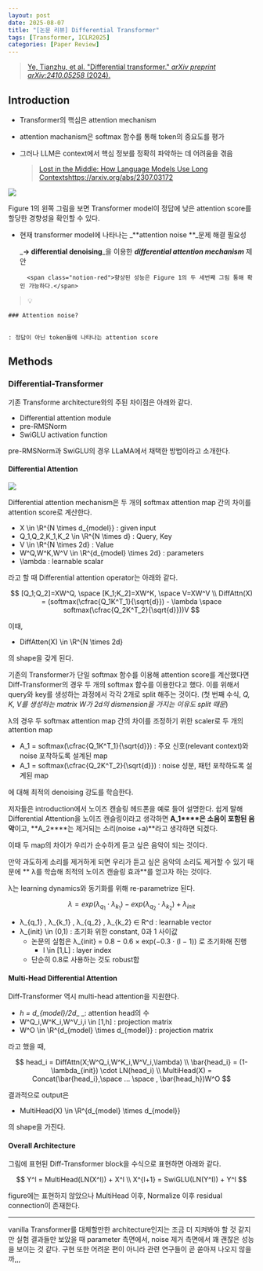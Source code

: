 ```yaml
---
layout: post
date: 2025-08-07
title: "[논문 리뷰] Differential Transformer"
tags: [Transformer, ICLR2025]
categories: [Paper Review]
---
```


> [Ye, Tianzhu, et al. "Differential transformer." ](https://arxiv.org/abs/2410.05258)[_arXiv preprint arXiv:2410.05258_](https://arxiv.org/abs/2410.05258)[ (2024).](https://arxiv.org/abs/2410.05258)



## Introduction

- Transformer의 핵심은 attention mechanism
- attention machanism은 softmax 함수를 통해 token의 중요도를 평가
- 그러나 LLM은 context에서 핵심 정보를 정확히 파악하는 데 어려움을 겪음

	> [Lost in the Middle: How Language Models Use Long Contextshttps://arxiv.org/abs/2307.03172](https://arxiv.org/abs/2307.03172)


![](https://prod-files-secure.s3.us-west-2.amazonaws.com/542b861c-36a8-4051-84e5-8804b6728dba/9083ea56-691a-4752-ae26-47f403431ac8/image.png?X-Amz-Algorithm=AWS4-HMAC-SHA256&X-Amz-Content-Sha256=UNSIGNED-PAYLOAD&X-Amz-Credential=ASIAZI2LB4665O67LHJI%2F20250831%2Fus-west-2%2Fs3%2Faws4_request&X-Amz-Date=20250831T160055Z&X-Amz-Expires=3600&X-Amz-Security-Token=IQoJb3JpZ2luX2VjEJj%2F%2F%2F%2F%2F%2F%2F%2F%2F%2FwEaCXVzLXdlc3QtMiJHMEUCIHD9Kq5rVqHXOg%2FGR4ZCTNKqSQFXKQ%2Fja0Ix9i%2BtfZaVAiEAk6uwYYbUrx4XlsOnW0vpgb9yasplHAzJGONiZbdEzKgqiAQI8f%2F%2F%2F%2F%2F%2F%2F%2F%2F%2FARAAGgw2Mzc0MjMxODM4MDUiDIozAEJJMfCjBEC8USrcA3wsH5Kc4Tcd7UO5AK1yKiXANeCjqOGyl2%2BDPR%2FnVjusYR%2BAJzmNoYl8b%2B1Sfr5fOq1w3hBgdKNTeu8WNjiVx4pNJtdodK6CWMzx6x2MhYeqkz0Uyi8u3f7r5Xyt7oxTr9JH7GZ3loFP5LnHuMe0CA34DWZ%2FwJyw4pXzKjaK4RaCYNmI7K%2B%2FC9p4RKohMbzHjaon%2FAF2SZLIahvCV%2BCdsuQEaP6eczgD0bwkUuWizCrmCGLbwY99ISIY2uTirQB%2F6z7v1HvC8siNERRIF3EknfKz1u8DuCgsBzHrVSkQfcjO1AyXcxDV9E3752eHYn%2Fae5yhNE7QUwTN6OY9%2BF7cUL6wDhnlls9Cp%2FnDWoeTr8mPpSSbnyEn4UO9q1MdpkMUWRtYapxI8vW3ELkeoTeDkZ2myPKV2WUOV3vOPmx%2Bsg13yImBt2bJjtjsOwbUls3k3Y%2BWvLT3KqVGNXWoAfIYRw871tVlx7X52iFOo3nv8feT8BwP69UQtJ8keVEVjXHGA4GlvZOYAMOqNtw4zB1I7l9jLpWPH%2BRFVwof5Z3lizbxLIbSfuzmOYn2Y2a9oX7VzKuyyDKsbMOzLqBKnmIwBoZT3W7%2F3MKvSTRKJkonkada83a8XkuM7CA1CYJuMLfY0cUGOqUBR1lZTWfX0V6HNWhPXQbfMgVV1ttRp6kRr7cS9XQVOalf8dT3LUsVqElu4cYJFF9z2n2J57HjUY1WRDb8xKOPqwUWiov0joF5FVW7VLNkhluHQmoF7fPL7P30o7JQqBCVhyKAUv4t8gWSr8FqLamdC0syzP3epp69EBhz0eHUbd6sAjAzmBcv7aNMVgKknuv%2B8BlLDm7FA2Yo3NpJZo5vb9bWVue%2B&X-Amz-Signature=9eeaf7c339b045f75d4729a57d0acaa1f7dfb4a86e06b57cb6e8a96e078d16cd&X-Amz-SignedHeaders=host&x-amz-checksum-mode=ENABLED&x-id=GetObject)


Figure 1의 왼쪽 그림을 보면 Transformer model이 정답에 낮은 attention score를 할당한 경향성을 확인할 수 있다.

- 현재 transformer model에 나타나는 _**attention noise **_문제 해결 필요성

	_**→ differential denoising**_을 이용한 _**differential attention mechanism**_ 제안


		<span class="notion-red">향상된 성능은 Figure 1의 두 세번째 그림 통해 확인 가능하다.</span>


> 💡 


	### Attention noise?


	: 정답이 아닌 token들에 나타나는 attention score



## Methods



### Differential-Transformer


기존 Transforme architecture와의 주된 차이점은 아래와 같다.

- Differential attention module
- pre-RMSNorm
- SwiGLU activation function

pre-RMSNorm과 SwiGLU의 경우 LLaMA에서 채택한 방법이라고 소개한다.



#### Differential Attention


![](https://prod-files-secure.s3.us-west-2.amazonaws.com/542b861c-36a8-4051-84e5-8804b6728dba/116d70b2-1963-4810-9167-f4c7d8a06e8f/image.png?X-Amz-Algorithm=AWS4-HMAC-SHA256&X-Amz-Content-Sha256=UNSIGNED-PAYLOAD&X-Amz-Credential=ASIAZI2LB4665O67LHJI%2F20250831%2Fus-west-2%2Fs3%2Faws4_request&X-Amz-Date=20250831T160055Z&X-Amz-Expires=3600&X-Amz-Security-Token=IQoJb3JpZ2luX2VjEJj%2F%2F%2F%2F%2F%2F%2F%2F%2F%2FwEaCXVzLXdlc3QtMiJHMEUCIHD9Kq5rVqHXOg%2FGR4ZCTNKqSQFXKQ%2Fja0Ix9i%2BtfZaVAiEAk6uwYYbUrx4XlsOnW0vpgb9yasplHAzJGONiZbdEzKgqiAQI8f%2F%2F%2F%2F%2F%2F%2F%2F%2F%2FARAAGgw2Mzc0MjMxODM4MDUiDIozAEJJMfCjBEC8USrcA3wsH5Kc4Tcd7UO5AK1yKiXANeCjqOGyl2%2BDPR%2FnVjusYR%2BAJzmNoYl8b%2B1Sfr5fOq1w3hBgdKNTeu8WNjiVx4pNJtdodK6CWMzx6x2MhYeqkz0Uyi8u3f7r5Xyt7oxTr9JH7GZ3loFP5LnHuMe0CA34DWZ%2FwJyw4pXzKjaK4RaCYNmI7K%2B%2FC9p4RKohMbzHjaon%2FAF2SZLIahvCV%2BCdsuQEaP6eczgD0bwkUuWizCrmCGLbwY99ISIY2uTirQB%2F6z7v1HvC8siNERRIF3EknfKz1u8DuCgsBzHrVSkQfcjO1AyXcxDV9E3752eHYn%2Fae5yhNE7QUwTN6OY9%2BF7cUL6wDhnlls9Cp%2FnDWoeTr8mPpSSbnyEn4UO9q1MdpkMUWRtYapxI8vW3ELkeoTeDkZ2myPKV2WUOV3vOPmx%2Bsg13yImBt2bJjtjsOwbUls3k3Y%2BWvLT3KqVGNXWoAfIYRw871tVlx7X52iFOo3nv8feT8BwP69UQtJ8keVEVjXHGA4GlvZOYAMOqNtw4zB1I7l9jLpWPH%2BRFVwof5Z3lizbxLIbSfuzmOYn2Y2a9oX7VzKuyyDKsbMOzLqBKnmIwBoZT3W7%2F3MKvSTRKJkonkada83a8XkuM7CA1CYJuMLfY0cUGOqUBR1lZTWfX0V6HNWhPXQbfMgVV1ttRp6kRr7cS9XQVOalf8dT3LUsVqElu4cYJFF9z2n2J57HjUY1WRDb8xKOPqwUWiov0joF5FVW7VLNkhluHQmoF7fPL7P30o7JQqBCVhyKAUv4t8gWSr8FqLamdC0syzP3epp69EBhz0eHUbd6sAjAzmBcv7aNMVgKknuv%2B8BlLDm7FA2Yo3NpJZo5vb9bWVue%2B&X-Amz-Signature=14c08537b8cf7665f8197a36bef4c4a969deef94ac8b8876a2a1d460f28bd303&X-Amz-SignedHeaders=host&x-amz-checksum-mode=ENABLED&x-id=GetObject)


Differential attention mechanism은 두 개의 softmax attention map 간의 차이를 attention score로 계산한다.

- X \in \R^{N \times d\_{model}} : given input
- Q\_1,Q\_2,K\_1,K\_2 \in \R^{N \times d} : Query, Key
- V \in \R^{N \times 2d} : Value
- W^Q,W^K,W^V \in \R^{d\_{model} \times 2d} : parameters
- \lambda : learnable scalar

라고 할 때 Differential attention operator는 아래와 같다.


$$
[Q_1;Q_2]=XW^Q, \space [K_1;K_2]=XW^K, \space V=XW^V \\
DiffAttn(X) = (softmax(\cfrac{Q_1K^T_1}{\sqrt{d}}) - \lambda \space softmax(\cfrac{Q_2K^T_2}{\sqrt{d}}))V
$$


이때,

- DiffAtten(X) \in \R^{N \times 2d}

의 shape을 갖게 된다.


기존의 Transformer가 단일 softmax 함수를 이용해 attention score를 계산했다면 Diff-Transformer의 경우 두 개의 softmax 함수를 이용한다고 했다. 이를 위해서 query와 key를 생성하는 과정에서 각각 2개로 split 해주는 것이다. <span class="notion-red">(첫 번째 수식, </span><span class="notion-red">_Q, K, V를 생성하는 matrix W가 2d의 dismension을 가지는 이유도 split 때문_</span><span class="notion-red">)</span>


 λ의 경우 두 softmax attention map 간의 차이를 조정하기 위한 scaler로 두 개의 attention map

- A\_1 = softmax(\cfrac{Q\_1K^T\_1}{\sqrt{d}}) : 주요 신호(relevant context)와 noise 포착하도록 설계된 map
- A\_1 = softmax(\cfrac{Q\_2K^T\_2}{\sqrt{d}}) : noise 성분, 패턴 포착하도록 설계된 map 

에 대해 최적의 denoising 강도를 학습한다.


저자들은 introduction에서 노이즈 캔슬링 헤드폰을 예로 들어 설명한다. 쉽게 말해 Differential Attention을 노이즈 캔슬링이라고 생각하면 **A\_1****은 소음이 포함된 음악**이고, **A\_2****는 제거되는 소리(noise +a)**라고 생각하면 되겠다. 


이때 두 map의 차이가 우리가 순수하게 듣고 싶은 음악이 되는 것이다. 


만약 과도하게 소리를 제거하게 되면 우리가 듣고 싶은 음악의 소리도 제거할 수 있기 때문에 ** λ를 학습해 최적의 노이즈 캔슬링 효과**를 얻고자 하는 것이다.


λ는 learning dynamics와 동기화를 위해 re-parametrize 된다.


$$
\lambda = exp(\lambda_{q_1} \cdot \lambda_{k_1}) - exp(\lambda_{q_2} \cdot \lambda_{k_2}) + \lambda_{init}
$$

- λ\_{q\_1} , λ\_{k\_1} , λ\_{q\_2} , λ\_{k\_2} ∈ R^d : learnable vector
- λ\_{init} \in (0,1) : 초기화 위한 constant, 0과 1 사이값
	- 논문의 실험은 λ\_{init} = 0.8 − 0.6 × exp(−0.3 · (l − 1)) 로 초기화해 진행
		- l \in [1,L] : layer index
	- 단순히 0.8로 사용하는 것도 robust함


#### **Multi-Head Differential Attention**


Diff-Transformer 역시 multi-head attention을 지원한다.

- _h = d\_{model}/2d__ _: attention head의 수
- W^Q\_i,W^K\_i,W^V\_i,i \in [1,h] : projection matrix
- W^O \in \R^{d\_{model} \times d\_{model}} : projection matrix

라고 했을 때,


$$
head_i = DiffAttn(X;W^Q_i,W^K_i,W^V_i,\lambda) \\
\bar{head_i} = (1-\lambda_{init}) \cdot LN(head_i) \\
MultiHead(X) = Concat(\bar{head_i},\space ... \space , \bar{head_h})W^O
$$


결과적으로 output은

- MultiHead(X) \in \R^{d\_{model} \times d\_{model}}

의 shape을 가진다.



#### Overall Architecture


그림에 표현된 Diff-Transformer block을 수식으로 표현하면 아래와 같다.


$$
Y^l = MultiHead(LN(X^l)) + X^l \\
X^{l+1} = SwiGLU(LN(Y^l)) + Y^l
$$


figure에는 표현하지 않았으나 MultiHead 이후, Normalize 이후 residual connection이 존재한다.


---


vanilla Transformer를 대체할만한 architecture인지는 조금 더 지켜봐야 할 것 같지만 실험 결과들만 보았을 때 parameter 측면에서, noise 제거 측면에서 꽤 괜찮은 성능을 보이는 것 같다. 구현 또한 어려운 편이 아니라 관련 연구들이 곧 쏟아져 나오지 않을까,,,

